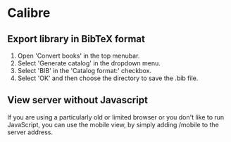 # Calibre

## Export library in BibTeX format

1. Open 'Convert books' in the top menubar.
2. Select 'Generate catalog' in the dropdown menu.
3. Select 'BIB' in the 'Catalog format:' checkbox.
4. Select 'OK' and then choose the directory to save the .bib file.

## View server without Javascript

If you are using a particularly old or limited browser or you don't like to run
JavaScript, you can use the mobile view, by simply adding /mobile to the server
address.
